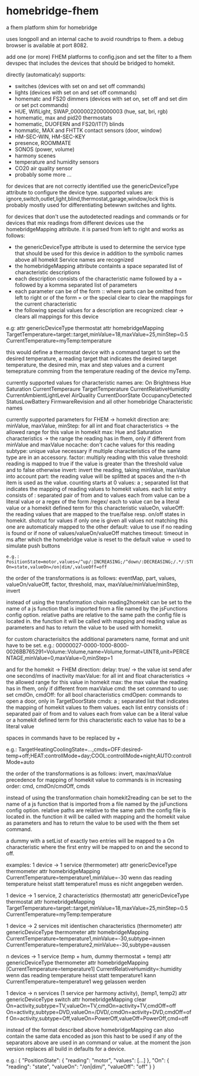 # homebridge-fhem
a fhem platform shim for homebridge

uses longpoll and an internal cache to avoid roundtrips to fhem.
a debug browser is available at port 8082.

add one (or more) FHEM platforms to config.json and set the filter to a fhem devspec that
includes the devices that should be bridged to homekit.

directly (automaticaly) supports:
- switches (devices with set on and set off commands)
- lights (devices with set on and set off commands)
- homematc and FS20 dimmers (devices with set on, set off and set dim or set pct commands)
- HUE, WifiLight, SWAP_0000002200000003 (hue, sat, bri, rgb)
- homematic, max and pid20 thermostats
- homematic, DUOFERN and FS20/IT(?) blinds
- hommatic, MAX and FHTTK contact sensors (door, window)
- HM-SEC-WIN, HM-SEC-KEY
- presence, ROOMMATE
- SONOS (power, volume)
- harmony scenes
- temperature and humidity sensors
- CO20 air quality sensor
- probably some more ...


for devices that are not correctly identified use the genericDeviceType attribute to configure the device type.
supported values are: ignore,switch,outlet,light,blind,thermostat,garage,window,lock
this is probably mostly used for differentiating betewwn switches and lights.


for devices that don't use the autodetected readings and commands or for devices that mix readings from different
devices use the homebridgeMapping attribute. it is parsed from left to right and works as follows:
- the genericDeviceType attribute is used to determine the service type that should be used for this device
  in addition to the symbolic names above all homekit Service names are recognized
- the homebridgeMapping attribute containts a space separated list of characteristic descriptions
- each description consists of the characteristic name followed by a = followed by a komma separated list of parameters
- each parameter can be of the form <command>:<device>:<reading> where parts can be omitted from left to right
  or of the form <name>=<value> or the special clear to clear the mappings for the current characteristic
- the following special values for a description are recognized: clear -> clears all mappings for this device

e.g:
attr <thermostat> genericDeviceType thermostat
attr <thermostat> homebridgeMapping TargetTemperature=target::target,minValue=18,maxValue=25,minStep=0.5 CurrentTemperature=myTemp:temperature

this would define a thermostat device with a command target to set the desired temperature, a reading target that indicates the desired target temperature, the desired min, max and step values and a current temeprature comming from the temperature reading of the device myTemp.


currently supported values for characteristic names are:
  On
  Brightness
  Hue
  Saturation
  CurrentTemperaure
  TargetTemperature
  CurrentRelativeHumidity
  CurrentAmbientLightLevel
  AirQuality
  CurrentDoorState
  OccupancyDetected
  StatusLowBattery
  FirmwareRevision
  and all other homebridge Characteristic names

currently supported parameters for FHEM -> homekit direction are:
  minValue, maxValue, minStep: for all int and float characteristics -> the allowed range for this value in homekit
  max: Hue and Saturation characteristics -> the range the reading has in fhem, only if different from minValue and maxValue
  nocache: don't cache values for this reading
  subtype: unique value necessary if multiple characteristics of the same type are in an accessory.
  factor: multiply reading with this value
  threshold: reading is mapped to true if the value is greater than the threshold value and to false otherwise
  invert: invert the reading, taking minValue, maxValue into account
  part: the reading value will be splitted at spaces and the n-th item is used as the value. counting starts at 0
  values: a ; separated list that indicates the mapping of reading values to homekit values.
          each list entry consists of : separated pair of from and to values
          each from value can be a literal value or a regex of the form /regex/
          each to value can be a literal value or a homekit defined term for this characteristic
  valueOn, valueOff: the reading values that are mapped to the true/false resp. on/off states in homekit. shotcut for values
                     if only one is given all values not matching this one are automaticaly mapped to the other
  default: value to use if no reading is found or if none of values/valueOn/valueOff matches
  timeout: timeout in ms after which the homebridge value is reset to the default value -> used to simulate push buttons

    e.g.: PositionState=motor,values=/^up/:INCREASING;/^down/:DECREASING;/.*/:STOPPED On=state,valueOn=/on|dim/,valueOff=off

  the order of the transformations is as follows: eventMap, part, values, valueOn/valueOff, factor, threshold, max, maxValue/minValue/minStep, invert

  instead of using the transformation chain reading2homekit can be set to the name of a js function that is imported from a file
  named by the jsFunctions config option. relative paths are relative to the same path the config file is located in.
  the function it will be called with mapping and reading value as parameters and has to return the value to be used with homekit.

for custom characterisitcs the additional parameters name, format and unit have to be set.
  e.g.: 00000027-0000-1000-8000-0026BB765291=Volume::Volume,name=Volume,format=UINT8,unit=PERCENTAGE,minValue=0,maxValue=0,minStep=1


and for the homekit -> FHEM direction:
  delay: true/<number> -> the value ist send afer one second/<number>ms of inactivity
  maxValue: for all int and float characteristics -> the allowed range for this value in homekit
  max: the max value the reading has in fhem, only if different from maxValue
  cmd: the set command to use: set <device> <cmd> <value>
  cmdOn, cmdOff: for all bool characteristics
  cmdOpen: commands to open a door, only in TargetDoorState
  cmds: a ; separated list that indicates the mapping of homekit values to fhem values.
        each list entry consists of : separated pair of from and to values
        each from value can be a literal value or a homekit defined term for this characteristic
        each to value has to be a literal value

  spaces in commands have to be replaced by +

  e.g.: TargetHeatingCoolingState=...,cmds=OFF:desired-temp+off;HEAT:controllMode+day;COOL:controllMode+night;AUTO:controllMode+auto

  the order of the transformations is as follows: invert, max/maxValue
  precedence for mapping of homekit value to commands is in increasing order: cmd, cmdOn/cmdOff, cmds

  instead of using the transformation chain homekit2reading can be set to the name of a js function that is imported from a file
  named by the jsFunctions config option. relative paths are relative to the same path the config file is located in.
  the function it will be called with mapping and the homekit value as parameters and has to return the value to be used with the fhem set command.

a dummy with a setList of exactly two entries will be mapped to a On characteristic where the first entry will be mapped to on and the second to off.


examples:
1 device -> 1 service (thermometer)
  attr <temp> genericDeviceType thermometer
  attr <temp> homebridgeMapping CurrentTemperature=temperature1,minValue=-30
  wenn das reading temperature heisst statt temperature1 muss es nicht angegeben werden.

1 device -> 1 service, 2 characteristics (thermostat)
  attr <thermostat> genericDeviceType thermostat
  attr <thermostat> homebridgeMapping TargetTemperature=target::target,minValue=18,maxValue=25,minStep=0.5
                                      CurrentTemperature=myTemp:temperature

1 device -> 2 services mit identischen characteristics (thermometer)
  attr <dualTemp> genericDeviceType thermometer
  attr <dualTemp> homebridgeMapping CurrentTemperature=temperature1,minValue=-30,subtype=innen
                                    CurrentTemperature=temperature2,minValue=-30,subtype=aussen

n devices -> 1 service (temp + hum, dummy thermostat + temp)
  attr <tempHum> genericDeviceType thermometer
  attr <tempHum> homebridgeMapping [CurrentTemperature=temperature1] CurrentRelativeHumidity=<device2>:humidity
  wenn das reading temperature heisst statt temperature1 kann CurrentTemperature=temperature1 weg gelassen werden

1 device  -> n services (1 service per harmony activity), (temp1, temp2)
  attr <hub> genericDeviceType switch
  attr <hub> homebridgeMapping clear
                               On=activity,subtype=TV,valueOn=TV,cmdOn=activity+TV,cmdOff=off
                               On=activity,subtype=DVD,valueOn=/DVD/,cmdOn=activity+DVD,cmdOff=off
                               On=activity,subtype=Off,valueOn=PowerOff,valueOff=PowerOff,cmd=off



instead of the format described above homebridgeMapping can also contain the same data encoded as json
this hast to be used if any of the separators above are used in an command or value. at the moment the
json version replaces all build in defaults for a device.

e.g.: { "PositionState": { "reading": "motor", "values": [...] }, "On": { "reading": "state", "valueOn": "/on|dim/", "valueOff": "off" } }
